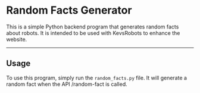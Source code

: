 # Random Facts Generator

This is a simple Python backend program that generates random facts about robots. It is intended to be used with KevsRobots to enhance the website.

---

## Usage

To use this program, simply run the `random_facts.py` file. It will generate a random fact when the API /random-fact is called.
